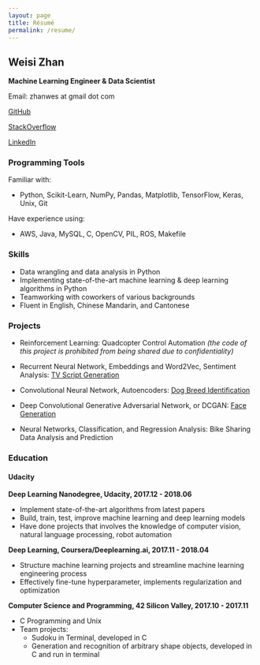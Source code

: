 ```yaml
---
layout: page
title: Résumé
permalink: /resume/
---
```


## Weisi Zhan
**Machine Learning Engineer & Data Scientist**

Email: zhanwes at gmail dot com

[GitHub](https://github.com/wszhan)

[StackOverflow](https://stackoverflow.com/users/8100760/weisi-zhan)

[LinkedIn](https://www.linkedin.com/in/weisi-zhan-065205a2/)

### Programming Tools
Familiar with:
- Python, Scikit-Learn, NumPy, Pandas, Matplotlib, TensorFlow, Keras, Unix, Git

Have experience using:
- AWS, Java, MySQL, C, OpenCV, PIL, ROS, Makefile

### Skills

- Data wrangling and data analysis in Python
- Implementing state-of-the-art machine learning & deep learning algorithms in Python 
- Teamworking with coworkers of various backgrounds
- Fluent in English, Chinese Mandarin, and Cantonese

### Projects

* Reinforcement Learning: Quadcopter Control Automation _(the code of this project is prohibited from being shared due to confidentiality)_

* Recurrent Neural Network, Embeddings and Word2Vec, Sentiment Analysis: [TV Script Generation](https://github.com/wszhan/tv-script-generation_the-simpsons)

* Convolutional Neural Network, Autoencoders: [Dog Breed Identification](https://github.com/wszhan/dog-breed-identifier)

* Deep Convolutional Generative Adversarial Network, or DCGAN: [Face Generation](https://github.com/wszhan/face-generation)

* Neural Networks, Classification, and Regression Analysis: Bike Sharing Data Analysis and Prediction

### Education

#### **Udacity**

**Deep Learning Nanodegree, Udacity, 2017.12 - 2018.06**
- Implement state-of-the-art algorithms from latest papers
- Build, train, test, improve machine learning and deep learning models
- Have done projects that involves the knowledge of computer vision, natural language processing, robot automation

**Deep Learning, Coursera/Deeplearning.ai, 2017.11 - 2018.04**
* Structure machine learning projects and streamline machine learning engineering process
* Effectively fine-tune hyperparameter, implements regularization and optimization

**Computer Science and Programming, 42 Silicon Valley, 2017.10 - 2017.11**
- C Programming and Unix
- Team projects:
	* Sudoku in Terminal, developed in C
	* Generation and recognition of arbitrary shape objects, developed in C and run in terminal